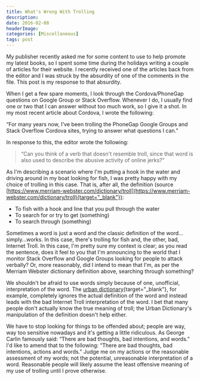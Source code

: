 ```yaml
---
title: What's Wrong With Trolling
description: 
date: 2016-02-08
headerImage: 
categories: [Miscellaneous]
tags: post
---
```


My publisher recently asked me for some content to use to help promote my latest books, so I spent some time during the holidays writing a couple of articles for their website. I recently received one of the articles back from the editor and I was struck by the absurdity of one of the comments in the file. This post is my response to that absurdity.

When I get a few spare moments, I look through the Cordova/PhoneGap questions on Google Group or Stack Overflow. Whenever I do, I usually find one or two that I can answer without too much work, so I give it a shot. In my most recent article about Cordova, I wrote the following:

“For many years now, I've been trolling the PhoneGap Google Groups and Stack Overflow Cordova sites, trying to answer what questions I can.”

In response to this, the editor wrote the following:

> “Can you think of a verb that doesn't resemble troll, since that word is also used to describe the abusive activity of online jerks?”

As I'm describing a scenario where I'm putting a hook in the water and driving around in my boat looking for fish, I was pretty happy with my choice of trolling in this case. That is, after all, the definition (source [https://www.merriam-webster.com/dictionary/troll](https://www.merriam-webster.com/dictionary/troll){target="_blank"}):

* To fish with a hook and line that you pull through the water
* To search for or try to get (something)
* To search through (something)

Sometimes a word is just a word and the classic definition of the word…simply…works. In this case, there's trolling for fish and, the other, bad, Internet Troll. In this case, I'm pretty sure my context is clear; as you read the sentence, does it feel to you that I'm announcing to the world that I monitor Stack Overflow and Google Groups looking for people to attack verbally? Or, more reasonably, did I intend to mean that I'm, as per the Merriam Webster dictionary definition above, searching through something?

We shouldn't be afraid to use words simply because of one, unofficial, interpretation of the word. The [urban dictionary](https://www.urbandictionary.com/define.php?term=trolling){target="_blank"}, for example, completely ignores the actual definition of the word and instead leads with the bad Internet Troll interpretation of the word. I bet that many people don't actually know the true meaning of troll; the Urban Dictionary's manipulation of the definition doesn't help either.

We have to stop looking for things to be offended about; people are way, way too sensitive nowadays and it's getting a little ridiculous. As George Carlin famously said: “There are bad thoughts, bad intentions, and words.” I'd like to amend that to the following: “There are bad thoughts, bad intentions, actions and words.” Judge me on my actions or the reasonable assessment of my words; not the potential, unreasonable interpretation of a word. Reasonable people will likely assume the least offensive meaning of my use of trolling until I prove otherwise.